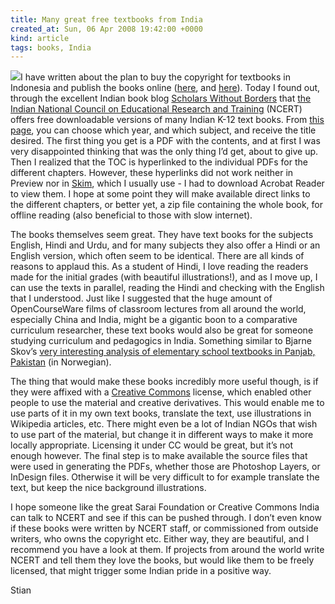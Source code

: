 ```yaml
---
title: Many great free textbooks from India
created_at: Sun, 06 Apr 2008 19:42:00 +0000
kind: article
tags: books, India
---
```


![](http://lh3.google.com/shaklev/R_kYEM8pN0I/AAAAAAAABYI/rrMCPhLSOBs/s288/2504dad3_Picture2020.jpg)I
have written about the plan to buy the copyright for textbooks in
Indonesia and publish the books online
([here](http://reganmian.net/blog/2008/02/08/indonesian-government-wants-to-buy-text-book-copyrights/),
and
[here](http://reganmian.net/blog/2008/03/27/indonesian-government-buys-books-copyrights-update/)).
Today I found out, through the excellent Indian book blog [Scholars
Without
Borders](http://swblogs.blogspot.com/2008/01/indian-textbooks-rule.html)
that [the Indian National Council on Educational Research and
Training](http://www.ncert.nic.in) (NCERT) offers free downloadable
versions of many Indian K-12 text books. From [this
page](http://www.ncert.nic.in/textbooks/testing/Index.htm), you can
choose which year, and which subject, and receive the title desired. The
first thing you get is a PDF with the contents, and at first I was very
disappointed thinking that was the only thing I’d get, about to give up.
Then I realized that the TOC is hyperlinked to the individual PDFs for
the different chapters. However, these hyperlinks did not work neither
in Preview nor in [Skim](http://skim-app.sourceforge.net/), which I
usually use - I had to download Acrobat Reader to view them. I hope at
some point they will make available direct links to the different
chapters, or better yet, a zip file containing the whole book, for
offline reading (also beneficial to those with slow internet).

The books themselves seem great. They have text books for the subjects
English, Hindi and Urdu, and for many subjects they also offer a Hindi
or an English version, which often seem to be identical. There are all
kinds of reasons to applaud this. As a student of Hindi, I love reading
the readers made for the initial grades (with beautiful illustrations!),
and as I move up, I can use the texts in parallel, reading the Hindi and
checking with the English that I understood. Just like I suggested that
the huge amount of OpenCourseWare films of classroom lectures from all
around the world, especially China and India, might be a gigantic boon
to a comparative curriculum researcher, these text books would also be
great for someone studying curriculum and pedagogics in India. Something
similar to Bjarne Skov’s [very interesting analysis of elementary school
textbooks in Panjab,
Pakistan](http://wo.uio.no/as/WebObjects/theses.woa/wa/these?WORKID=59612)
(in Norwegian).

The thing that would make these books incredibly more useful though, is
if they were affixed with a [Creative
Commons](http://www.creativecommons.org) license, which enabled other
people to use the material and creative derivatives. This would enable
me to use parts of it in my own text books, translate the text, use
illustrations in Wikipedia articles, etc. There might even be a lot of
Indian NGOs that wish to use part of the material, but change it in
different ways to make it more locally appropriate. Licensing it under
CC would be great, but it’s not enough however. The final step is to
make available the source files that were used in generating the PDFs,
whether those are Photoshop Layers, or InDesign files. Otherwise it will
be very difficult to for example translate the text, but keep the nice
background illustrations.

I hope someone like the great Sarai Foundation or Creative Commons India
can talk to NCERT and see if this can be pushed through. I don’t even
know if these books were written by NCERT staff, or commissioned from
outside writers, who owns the copyright etc. Either way, they are
beautiful, and I recommend you have a look at them. If projects from
around the world write NCERT and tell them they love the books, but
would like them to be freely licensed, that might trigger some Indian
pride in a positive way.

Stian
